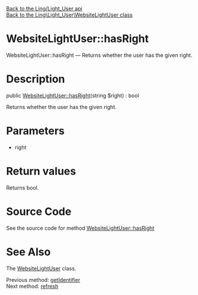[Back to the Ling/Light_User api](https://github.com/lingtalfi/Light_User/blob/master/doc/api/Ling/Light_User.md)<br>
[Back to the Ling\Light_User\WebsiteLightUser class](https://github.com/lingtalfi/Light_User/blob/master/doc/api/Ling/Light_User/WebsiteLightUser.md)


WebsiteLightUser::hasRight
================



WebsiteLightUser::hasRight — Returns whether the user has the given right.




Description
================


public [WebsiteLightUser::hasRight](https://github.com/lingtalfi/Light_User/blob/master/doc/api/Ling/Light_User/WebsiteLightUser/hasRight.md)(string $right) : bool




Returns whether the user has the given right.




Parameters
================


- right

    


Return values
================

Returns bool.








Source Code
===========
See the source code for method [WebsiteLightUser::hasRight](https://github.com/lingtalfi/Light_User/blob/master/WebsiteLightUser.php#L163-L166)


See Also
================

The [WebsiteLightUser](https://github.com/lingtalfi/Light_User/blob/master/doc/api/Ling/Light_User/WebsiteLightUser.md) class.

Previous method: [getIdentifier](https://github.com/lingtalfi/Light_User/blob/master/doc/api/Ling/Light_User/WebsiteLightUser/getIdentifier.md)<br>Next method: [refresh](https://github.com/lingtalfi/Light_User/blob/master/doc/api/Ling/Light_User/WebsiteLightUser/refresh.md)<br>


